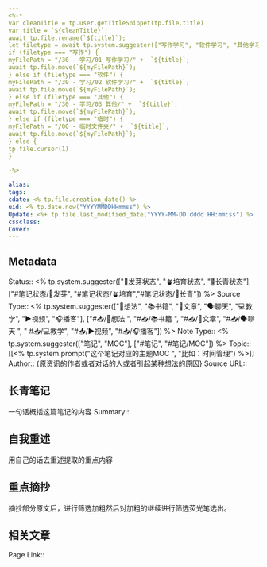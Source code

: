 ```yaml
---
<%-*
var cleanTitle = tp.user.getTitleSnippet(tp.file.title) 
var title = `${cleanTitle}`;
await tp.file.rename(`${title}`);
let filetype = await tp.system.suggester(["写作学习", "软件学习", "其他学习", "临时路径"], ["写作","软件", "其他", "临时"], false, "路径放到哪里？") 
if (filetype === "写作") { 
myFilePath = "/30 - 学习/01 写作学习/" +  `${title}`;
await tp.file.move(`${myFilePath}`);
} else if (filetype === "软件") { 
myFilePath = "/30 - 学习/02 软件学习/" +  `${title}`;
await tp.file.move(`${myFilePath}`);
} else if (filetype === "其他") { 
myFilePath = "/30 - 学习/03 其他/" +  `${title}`;
await tp.file.move(`${myFilePath}`);
} else if (filetype === "临时") { 
myFilePath = "/00 - 临时文件夹/" +  `${title}`;
await tp.file.move(`${myFilePath}`);
} else { 
tp.file.cursor(1)
}

-%>

alias: 
tags: 
cdate: <% tp.file.creation_date() %>
uid: <% tp.date.now("YYYYMMDDHHmmss") %> 
Update: <%+ tp.file.last_modified_date("YYYY-MM-DD dddd HH:mm:ss") %>
cssclass: 
Cover: 
---
```


## Metadata
Status::    <% tp.system.suggester(["🌱发芽状态", "🪴培育状态", "🌲长青状态"], ["#笔记状态/🌱发芽", "#笔记状态/🪴培育","#笔记状态/🌲长青"]) %>
Source Type::  <% tp.system.suggester(["💭想法", "📚书籍", "📰️文章", "🗣️聊天", "💻教学", "▶️视频", "🎧️播客"], ["#📥/💭想法 ", "#📥/📚书籍 ", "#📥/📰️文章", "#📥/🗣️聊天 ", " #📥/💻教学", "#📥/▶️视频", "#📥/🎧️播客"]) %>
Note Type::  <% tp.system.suggester(["笔记", "MOC"], ["#笔记", "#笔记/MOC"]) %>
Topic:: [[<% tp.system.prompt("这个笔记对应的主题MOC ", "比如：时间管理") %>]]
Author:: {原资讯的作者或者对话的人或者引起某种想法的原因}
Source URL:: 

## 长青笔记
一句话概括这篇笔记的内容
Summary:: 

## 自我重述
用自己的话去重述提取的重点内容


## 重点摘抄
摘抄部分原文后，进行筛选加粗然后对加粗的继续进行筛选荧光笔选出。


## 相关文章
Page Link::  
